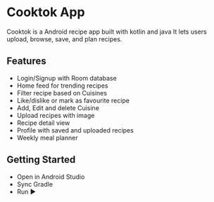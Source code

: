 # Cooktok App

Cooktok is a Android recipe app built with kotlin and java
It lets users upload, browse, save, and plan recipes.

## Features
- Login/Signup with Room database
- Home feed for trending recipes
- Filter recipe based on Cuisines
- Like/dislike or mark as favourite recipe
- Add, Edit and delete Cuisine
- Upload recipes with image
- Recipe detail view
- Profile with saved and uploaded recipes
- Weekly meal planner

## Getting Started
- Open in Android Studio
- Sync Gradle
- Run ▶
